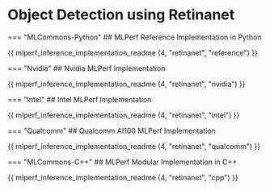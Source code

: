 # Object Detection using Retinanet

=== "MLCommons-Python"
    ## MLPerf Reference Implementation in Python
    
{{ mlperf_inference_implementation_readme (4, "retinanet", "reference") }}

=== "Nvidia"
    ## Nvidia MLPerf Implementation
    
{{ mlperf_inference_implementation_readme (4, "retinanet", "nvidia") }}

=== "Intel"
    ## Intel MLPerf Implementation
    
{{ mlperf_inference_implementation_readme (4, "retinanet", "intel") }}

=== "Qualcomm"
    ## Qualcomm AI100 MLPerf Implementation
    
{{ mlperf_inference_implementation_readme (4, "retinanet", "qualcomm") }}

=== "MLCommons-C++"
    ## MLPerf Modular Implementation in C++
    
{{ mlperf_inference_implementation_readme (4, "retinanet", "cpp") }}

